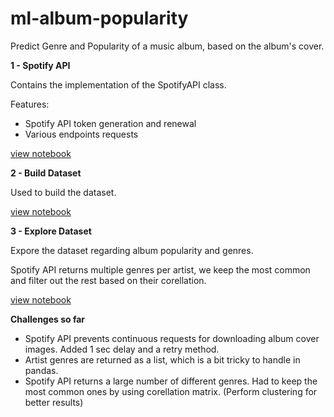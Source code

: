 # ml-album-popularity
Predict Genre and Popularity of a music album, based on the album's cover.


**1 - Spotify API**

Contains the implementation of the SpotifyAPI class.

Features:
* Spotify API token generation and renewal
* Various endpoints requests

[view notebook](https://nbviewer.jupyter.org/github/bojito/ml-album-popularity/blob/main/1%20-%20Spotify%20API.ipynb)


**2 - Build Dataset**

Used to build the dataset.

[view notebook](https://nbviewer.jupyter.org/github/bojito/ml-album-popularity/blob/main/2%20-%20Build%20Dataset.ipynb)


**3 - Explore Dataset**

Expore the dataset regarding album popularity and genres. 

Spotify API returns multiple genres per artist, we keep the most common and filter out the rest based on their corellation.

[view notebook](https://nbviewer.jupyter.org/github/bojito/ml-album-popularity/blob/main/3%20-%20Explore%20Dataset.ipynb)



**Challenges so far**
* Spotify API prevents continuous requests for downloading album cover images. Added 1 sec delay and a retry method.
* Artist genres are returned as a list, which is a bit tricky to handle in pandas. 
* Spotify API returns a large number of different genres. Had to keep the most common ones by using corellation matrix. (Perform clustering for better results)
